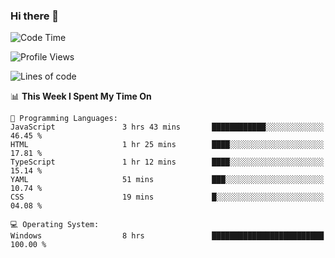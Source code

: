 ### Hi there 👋
<!--START_SECTION:waka-->
![Code Time](http://img.shields.io/badge/Code%20Time-53%20hrs%2045%20mins-blue)

![Profile Views](http://img.shields.io/badge/Profile%20Views-0-blue)

![Lines of code](https://img.shields.io/badge/From%20Hello%20World%20I%27ve%20Written-656.7%20thousand%20lines%20of%20code-blue)

📊 **This Week I Spent My Time On** 

```text
💬 Programming Languages: 
JavaScript               3 hrs 43 mins       ████████████░░░░░░░░░░░░░   46.45 % 
HTML                     1 hr 25 mins        ████░░░░░░░░░░░░░░░░░░░░░   17.81 % 
TypeScript               1 hr 12 mins        ████░░░░░░░░░░░░░░░░░░░░░   15.14 % 
YAML                     51 mins             ███░░░░░░░░░░░░░░░░░░░░░░   10.74 % 
CSS                      19 mins             █░░░░░░░░░░░░░░░░░░░░░░░░   04.08 % 

💻 Operating System: 
Windows                  8 hrs               █████████████████████████   100.00 % 
```


<!--END_SECTION:waka-->
<!--
**AnimeruFR/AnimeruFR** is a ✨ _special_ ✨ repository because its `README.md` (this file) appears on your GitHub profile.

Here are some ideas to get you started:

- 🔭 I’m currently working on ...
- 🌱 I’m currently learning ...
- 👯 I’m looking to collaborate on ...
- 🤔 I’m looking for help with ...
- 💬 Ask me about ...
- 📫 How to reach me: ...
- 😄 Pronouns: ...
- ⚡ Fun fact: ...
-->
